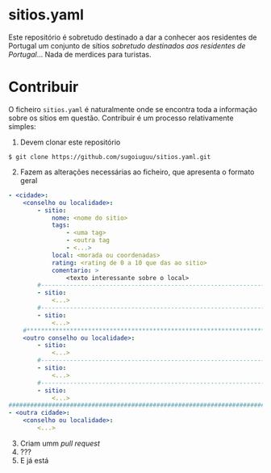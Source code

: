 # sitios.yaml

Este repositório é sobretudo destinado a dar a conhecer aos residentes de
Portugal um conjunto de sítios *sobretudo destinados aos residentes de Portugal*...
Nada de merdices para turistas.

# Contribuir

O ficheiro `sitios.yaml` é naturalmente onde se encontra toda a informação
sobre os sítios em questão. Contribuir é um processo relativamente simples:

1. Devem clonar este repositório

```
$ git clone https://github.com/sugoiuguu/sitios.yaml.git
```

2. Fazem as alterações necessárias ao ficheiro, que apresenta o formato
   geral

```yaml
- <cidade>:
    <conselho ou localidade>:
        - sitio:
            nome: <nome do sitio>
            tags:
                - <uma tag>
                - <outra tag
                - <...>
            local: <morada ou coordenadas>
            rating: <rating de 0 a 10 que das ao sitio>
            comentario: >
                <texto interessante sobre o local>
        #-----------------------------------------------------------------------
        - sitio:
            <...>
        #-----------------------------------------------------------------------
        - sitio:
            <...>
    #***************************************************************************
    <outro conselho ou localidade>:
        - sitio:
            <...>
        #-----------------------------------------------------------------------
        - sitio:
            <...>
        #-----------------------------------------------------------------------
        - sitio:
            <...>
################################################################################
- <outra cidade>:
    <conselho ou localidade>:
        <...>
```

3. Criam umm *pull request*
4. ???
5. E já está
